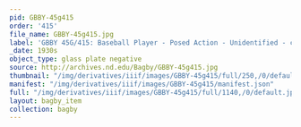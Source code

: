 ```yaml
---
pid: GBBY-45g415
order: '415'
file_name: GBBY-45g415.jpg
label: 'GBBY 45G/415: Baseball Player - Posed Action - Unidentified - c1930s'
_date: 1930s
object_type: glass plate negative
source: http://archives.nd.edu/Bagby/GBBY-45g415.jpg
thumbnail: "/img/derivatives/iiif/images/GBBY-45g415/full/250,/0/default.jpg"
manifest: "/img/derivatives/iiif/images/GBBY-45g415/manifest.json"
full: "/img/derivatives/iiif/images/GBBY-45g415/full/1140,/0/default.jpg"
layout: bagby_item
collection: bagby
---
```

